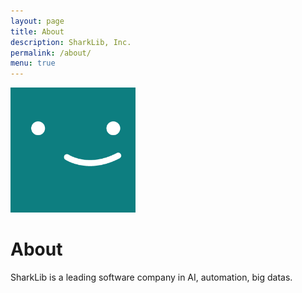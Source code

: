 ```yaml
---
layout: page
title: About
description: SharkLib, Inc.
permalink: /about/
menu: true
---
```


<img class="img-rounded" src="/assets/img/uploads/profile.png" alt="Thiago Rossener" width="200">

# About

SharkLib is a leading software company in AI, automation, big datas.

